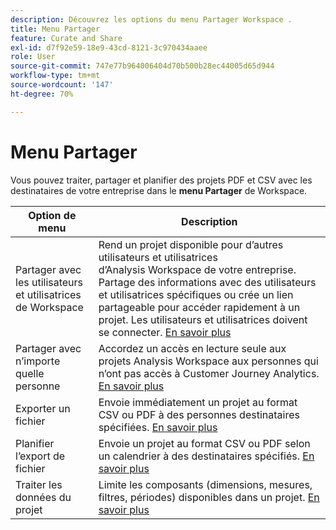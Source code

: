 ```yaml
---
description: Découvrez les options du menu Partager Workspace .
title: Menu Partager
feature: Curate and Share
exl-id: d7f92e59-18e9-43cd-8121-3c970434aaee
role: User
source-git-commit: 747e77b964006404d70b500b28ec44005d65d944
workflow-type: tm+mt
source-wordcount: '147'
ht-degree: 70%

---
```


# Menu Partager

Vous pouvez traiter, partager et planifier des projets PDF et CSV avec les destinataires de votre entreprise dans le **menu Partager** de Workspace.

| Option de menu | Description |
|---|---|
| Partager avec les utilisateurs et utilisatrices de Workspace | Rend un projet disponible pour d’autres utilisateurs et utilisatrices d’Analysis Workspace de votre entreprise. Partage des informations avec des utilisateurs et utilisatrices spécifiques ou crée un lien partageable pour accéder rapidement à un projet. Les utilisateurs et utilisatrices doivent se connecter. [En savoir plus](/help/analysis-workspace/curate-share/share-projects.md) |
| Partager avec n’importe quelle personne | Accordez un accès en lecture seule aux projets Analysis Workspace aux personnes qui n’ont pas accès à Customer Journey Analytics. [En savoir plus](/help/analysis-workspace/curate-share/share-projects.md) |
| Exporter un fichier | Envoie immédiatement un projet au format CSV ou PDF à des personnes destinataires spécifiées. [En savoir plus](/help/analysis-workspace/export/t-schedule-report.md) |
| Planifier l’export de fichier | Envoie un projet au format CSV ou PDF selon un calendrier à des destinataires spécifiés. [En savoir plus](/help/analysis-workspace/export/t-schedule-report.md) |
| Traiter les données du projet | Limite les composants (dimensions, mesures, filtres, périodes) disponibles dans un projet. [En savoir plus](/help/analysis-workspace/curate-share/curate.md) |
